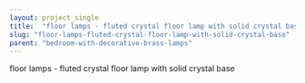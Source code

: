 ```yaml
---
layout: project_single
title:  "floor lamps - fluted crystal floor lamp with solid crystal base"
slug: "floor-lamps-fluted-crystal-floor-lamp-with-solid-crystal-base"
parent: "bedroom-with-decorative-brass-lamps"
---
```

floor lamps - fluted crystal floor lamp with solid crystal base